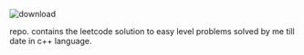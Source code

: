    ![download](https://user-images.githubusercontent.com/74945351/147418324-7d9c7ba5-cd5b-4ad3-9d53-582ec368cfdc.jpg)
 
 
 
 
 
 
 repo. contains the leetcode solution to easy level problems solved by me till date in c++ language.
